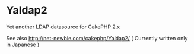 Yaldap2
=======

Yet another LDAP datasource for CakePHP 2.x

See also http://net-newbie.com/cakephp/Yaldap2/
( Currently written only in Japanese )
